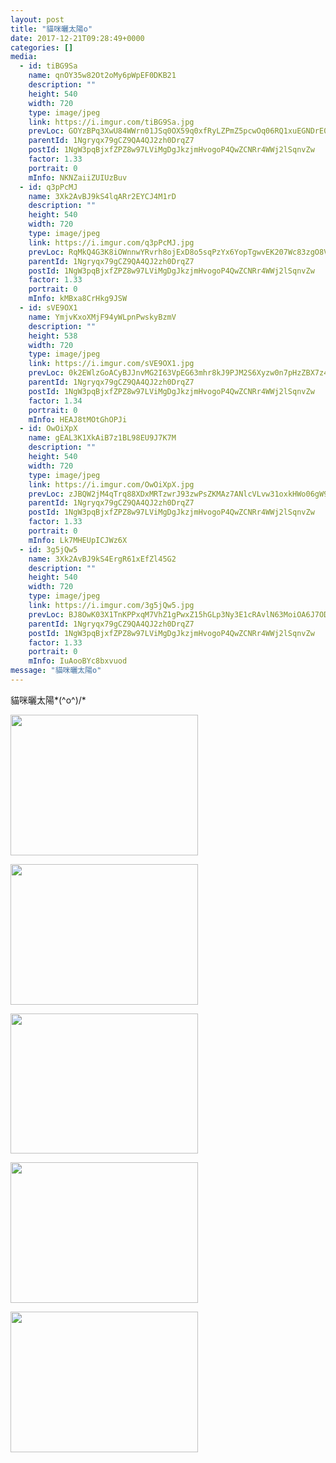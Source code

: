 ```yaml
---
layout: post
title: "貓咪曬太陽o" 
date: 2017-12-21T09:28:49+0000 
categories: [] 
media:
  - id: tiBG9Sa
    name: qnOY35w82Ot2oMy6pWpEF0DKB21
    description: ""   
    height: 540
    width: 720
    type: image/jpeg
    link: https://i.imgur.com/tiBG9Sa.jpg
    prevLoc: GOYzBPq3XwU84WWrn01JSq0OX59q0xfRyLZPmZ5pcwOq06RQ1xuEGNDrE0EQTXrgAr5kyluE398yPNKrCVgqPyPOx8tR6olByGVGUqQBokmrzwHwPKozY35mHQ8Wzwnv0oC3ng89wkxkFYyNWJWLooc2EXrkw0k6uO0jxOJ36XIj11A7QXqEhAQx1RRrJJfnRA6yZAJQt9ZoXYl7OqTxoPLAQnPLT8X6Zr6Y9PCoV1go56nLUVON8vRzO3CMAjM8XEgyHNY
    parentId: 1Ngryqx79gCZ9QA4QJ2zh0DrqZ7
    postId: 1NgW3pqBjxfZPZ8w97LViMgDgJkzjmHvogoP4QwZCNRr4WWj2lSqnvZw
    factor: 1.33
    portrait: 0
    mInfo: NKNZaiiZUIUzBuv
  - id: q3pPcMJ
    name: 3Xk2AvBJ9kS4lqARr2EYCJ4M1rD
    description: ""   
    height: 540
    width: 720
    type: image/jpeg
    link: https://i.imgur.com/q3pPcMJ.jpg
    prevLoc: RqMkQ4G3K8iOWnnwYRvrh8ojExD8o5sqPzYx6YopTgwvEK207Wc83zgO8V86Ijyzqy0wP7FRyGXQjgAPF7vEq1J63pT1rjKywMEmUnG06YRBO3uXJEVp1Bx1C37wWGvl2mHxlzXkNo7VfR7ZZAzYEKCpKJVGnpDKUDolmDExA2FqKK6oRBkjfR3Qw99gB7i6w0WRKjygTKnx0xrD2ZF1QgP3L2XyU50DVXWZ6JFR3A7xyJxQH2P0ywM4Y8S5wjqxj85AcLj
    parentId: 1Ngryqx79gCZ9QA4QJ2zh0DrqZ7
    postId: 1NgW3pqBjxfZPZ8w97LViMgDgJkzjmHvogoP4QwZCNRr4WWj2lSqnvZw
    factor: 1.33
    portrait: 0
    mInfo: kMBxa8CrHkg9JSW
  - id: sVE9OX1
    name: YmjvKxoXMjF94yWLpnPwskyBzmV
    description: ""   
    height: 538
    width: 720
    type: image/jpeg
    link: https://i.imgur.com/sVE9OX1.jpg
    prevLoc: 0k2EWlzGoACyBJJnvMG2I63VpEG63mhr8kJ9PJM2S6Xyzw0n7pHzZBX7z4z5cmLEXgyRNKUqxL2y4EgXSW5O7oN5O4Fo754PrQOKiEWXpwORxACrRARwyQnyh49k8xjQGlHlZn2YkqWRc8jDoWABjQHGmv3DQK80hA1wp5xxOMhKl17LQ44xFL2gVKL6BNHYAKgjVkrYu7Z5AGrQLoso9RlRBwWPtyRwrQVYB2U6Oq7vgjNPimNPoW4PROcg2xZOBDJw
    parentId: 1Ngryqx79gCZ9QA4QJ2zh0DrqZ7
    postId: 1NgW3pqBjxfZPZ8w97LViMgDgJkzjmHvogoP4QwZCNRr4WWj2lSqnvZw
    factor: 1.34
    portrait: 0
    mInfo: HEAJ8tMOtGhOPJi
  - id: OwOiXpX
    name: gEAL3K1XkAiB7z1BL98EU9J7K7M
    description: ""   
    height: 540
    width: 720
    type: image/jpeg
    link: https://i.imgur.com/OwOiXpX.jpg
    prevLoc: zJBQW2jM4qTrq88XDxMRTzwrJ93zwPsZKMAz7ANlcVLvw31oxkHWo06gW9WZFR7n97z02wI68m74M59jhp3NQYQM5rUD8kk7k8mVu3DVqzygJ9uN0QZN2Wz8U4O7ly2JP5fZo1X11WNBUyB59E6vvgh3AvWn717vTXGRkXo0Eyu3RRmE1MP9UlVwLzzZQpcypRpXDzKqslK2zYPNMBSnN9r6rnWqTY6lBgPqLzFm6RWVN2ApTP7NNPnxyMtPom5QZjPlTEV
    parentId: 1Ngryqx79gCZ9QA4QJ2zh0DrqZ7
    postId: 1NgW3pqBjxfZPZ8w97LViMgDgJkzjmHvogoP4QwZCNRr4WWj2lSqnvZw
    factor: 1.33
    portrait: 0
    mInfo: Lk7MHEUpICJWz6X
  - id: 3g5jQw5
    name: 3Xk2AvBJ9kS4ErgR61xEfZl45G2
    description: ""   
    height: 540
    width: 720
    type: image/jpeg
    link: https://i.imgur.com/3g5jQw5.jpg
    prevLoc: BJ8OwK03X1TnKPPxqM7VhZ1gPwxZ15hGLp3Ny3E1cRAvlN63MoiOA6J7ODOjIzMWkMLyRAcYn9w12E7zfZMWYOEMR8ungR2DDMnQFA80yBrX9BcrxDx25gz5h6G0BJKLWAFPX0Z51k39iYo4AN4X76IXYD9vgJL9UjZVWjAOBNuDxxO06kwEhzYqNvv0mOuDELRO9y8VU9WRRrVMozt3wQgZEzBXHWM7W6KrW7uY5qAzV0R9fw8KlqB8Lof3vwg3z8J6Hmg
    parentId: 1Ngryqx79gCZ9QA4QJ2zh0DrqZ7
    postId: 1NgW3pqBjxfZPZ8w97LViMgDgJkzjmHvogoP4QwZCNRr4WWj2lSqnvZw
    factor: 1.33
    portrait: 0
    mInfo: IuAooBYc8bxvuod
message: "貓咪曬太陽o"
---
```


貓咪曬太陽*\(^o^)/*


[//]: #media:  
<a href="https://i.imgur.com/tiBG9Sa.jpg"><img src="https://i.imgur.com/tiBG9Sa.jpg" height="225" width="300" /></a> 
  

<a href="https://i.imgur.com/q3pPcMJ.jpg"><img src="https://i.imgur.com/q3pPcMJ.jpg" height="225" width="300" /></a> 
  

<a href="https://i.imgur.com/sVE9OX1.jpg"><img src="https://i.imgur.com/sVE9OX1.jpg" height="224" width="300" /></a> 
  

<a href="https://i.imgur.com/OwOiXpX.jpg"><img src="https://i.imgur.com/OwOiXpX.jpg" height="225" width="300" /></a> 
  

<a href="https://i.imgur.com/3g5jQw5.jpg"><img src="https://i.imgur.com/3g5jQw5.jpg" height="225" width="300" /></a> 
 
